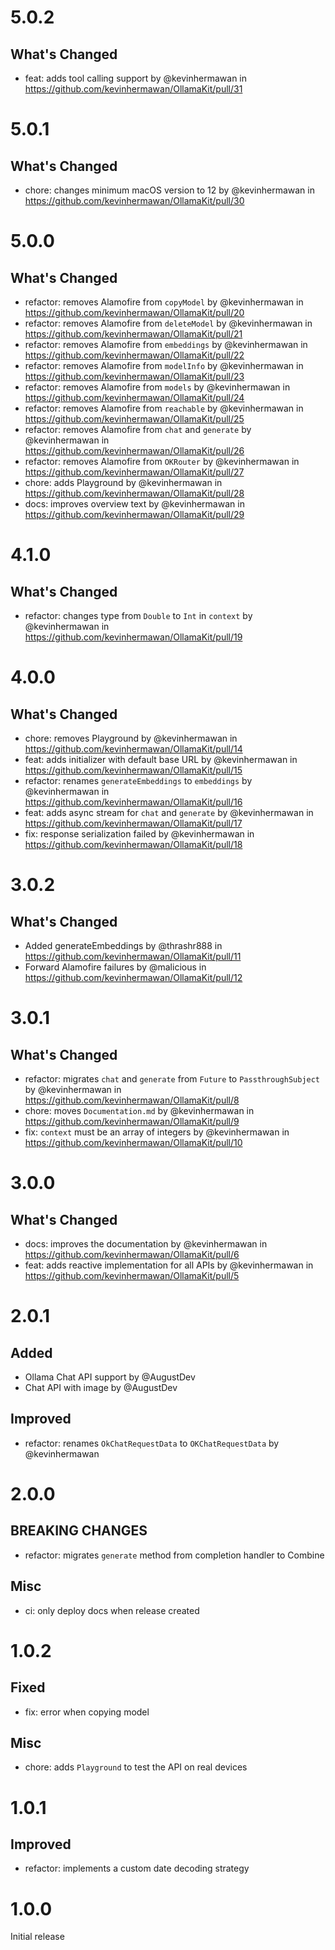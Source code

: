 # 5.0.2

## What's Changed

- feat: adds tool calling support by @kevinhermawan in https://github.com/kevinhermawan/OllamaKit/pull/31

# 5.0.1

## What's Changed

- chore: changes minimum macOS version to 12 by @kevinhermawan in https://github.com/kevinhermawan/OllamaKit/pull/30

# 5.0.0

## What's Changed

- refactor: removes Alamofire from `copyModel` by @kevinhermawan in https://github.com/kevinhermawan/OllamaKit/pull/20
- refactor: removes Alamofire from `deleteModel` by @kevinhermawan in https://github.com/kevinhermawan/OllamaKit/pull/21
- refactor: removes Alamofire from `embeddings` by @kevinhermawan in https://github.com/kevinhermawan/OllamaKit/pull/22
- refactor: removes Alamofire from `modelInfo` by @kevinhermawan in https://github.com/kevinhermawan/OllamaKit/pull/23
- refactor: removes Alamofire from `models` by @kevinhermawan in https://github.com/kevinhermawan/OllamaKit/pull/24
- refactor: removes Alamofire from `reachable` by @kevinhermawan in https://github.com/kevinhermawan/OllamaKit/pull/25
- refactor: removes Alamofire from `chat` and `generate` by @kevinhermawan in https://github.com/kevinhermawan/OllamaKit/pull/26
- refactor: removes Alamofire from `OKRouter` by @kevinhermawan in https://github.com/kevinhermawan/OllamaKit/pull/27
- chore: adds Playground by @kevinhermawan in https://github.com/kevinhermawan/OllamaKit/pull/28
- docs: improves overview text by @kevinhermawan in https://github.com/kevinhermawan/OllamaKit/pull/29

# 4.1.0

## What's Changed

- refactor: changes type from `Double` to `Int` in `context` by @kevinhermawan in https://github.com/kevinhermawan/OllamaKit/pull/19

# 4.0.0

## What's Changed

- chore: removes Playground by @kevinhermawan in https://github.com/kevinhermawan/OllamaKit/pull/14
- feat: adds initializer with default base URL by @kevinhermawan in https://github.com/kevinhermawan/OllamaKit/pull/15
- refactor: renames `generateEmbeddings` to `embeddings` by @kevinhermawan in https://github.com/kevinhermawan/OllamaKit/pull/16
- feat: adds async stream for `chat` and `generate` by @kevinhermawan in https://github.com/kevinhermawan/OllamaKit/pull/17
- fix: response serialization failed by @kevinhermawan in https://github.com/kevinhermawan/OllamaKit/pull/18

# 3.0.2

## What's Changed

- Added generateEmbeddings by @thrashr888 in https://github.com/kevinhermawan/OllamaKit/pull/11
- Forward Alamofire failures by @malicious in https://github.com/kevinhermawan/OllamaKit/pull/12

# 3.0.1

## What's Changed

- refactor: migrates `chat` and `generate` from `Future` to `PassthroughSubject` by @kevinhermawan in https://github.com/kevinhermawan/OllamaKit/pull/8
- chore: moves `Documentation.md` by @kevinhermawan in https://github.com/kevinhermawan/OllamaKit/pull/9
- fix: `context` must be an array of integers by @kevinhermawan in https://github.com/kevinhermawan/OllamaKit/pull/10

# 3.0.0

## What's Changed

- docs: improves the documentation by @kevinhermawan in https://github.com/kevinhermawan/OllamaKit/pull/6
- feat: adds reactive implementation for all APIs by @kevinhermawan in https://github.com/kevinhermawan/OllamaKit/pull/5

# 2.0.1

## Added

- Ollama Chat API support by @AugustDev
- Chat API with image by @AugustDev

## Improved

- refactor: renames `OkChatRequestData` to `OKChatRequestData` by @kevinhermawan

# 2.0.0

## BREAKING CHANGES

- refactor: migrates `generate` method from completion handler to Combine

## Misc

- ci: only deploy docs when release created

# 1.0.2

## Fixed

- fix: error when copying model

## Misc

- chore: adds `Playground` to test the API on real devices

# 1.0.1

## Improved

- refactor: implements a custom date decoding strategy

# 1.0.0

Initial release
